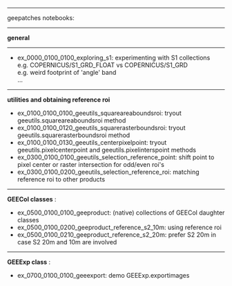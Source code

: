 
***
geepatches notebooks:
***
__general__
***
- ex_0000_0100_0100_exploring_s1: experimenting with S1 collections
<br> e.g. COPERNICUS/S1_GRD_FLOAT vs COPERNICUS/S1_GRD
<br> e.g. weird footprint of 'angle' band
<br> ...

***
__utilities and obtaining reference roi__
- ex_0100_0100_0100_geeutils_squareareaboundsroi: tryout geeutils.squareareaboundsroi method
- ex_0100_0100_0120_geeutils_squarerasterboundsroi: tryout geeutils.squarerasterboundsroi method
- ex_0100_0100_0130_geeutils_centerpixelpoint: tryout geeutils.pixelcenterpoint and geeutils.pixelinterspoint methods
- ex_0300_0100_0100_geeutils_selection_reference_point: shift point to pixel center or raster intersection for odd/even roi's
- ex_0300_0100_0200_geeutils_selection_reference_roi: matching reference roi to other products

***
__GEECol classes__ :
- ex_0500_0100_0100_geeproduct: (native) collections of GEECol daughter classes
- ex_0500_0100_0200_geeproduct_reference_s2_10m: using reference roi
- ex_0500_0100_0210_geeproduct_reference_s2_20m: prefer S2 20m in case S2 20m and 10m are involved


***
__GEEExp class__ :
- ex_0700_0100_0100_geeexport: demo GEEExp.exportimages